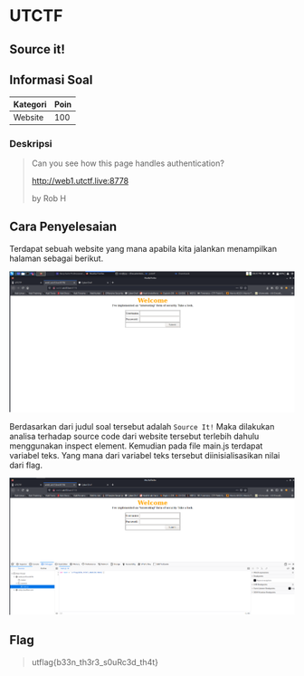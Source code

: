 # UTCTF

## Source it! 

## Informasi Soal
| Kategori | Poin |
| -------- | ---- |
| Website | 100 |

### Deskripsi
>
>Can you see how this page handles authentication?
>
>http://web1.utctf.live:8778
>
>by Rob H

## Cara Penyelesaian
Terdapat sebuah website yang mana apabila kita jalankan menampilkan halaman sebagai berikut.

![image](Images/2_web.PNG)

Berdasarkan dari judul soal tersebut adalah ```Source It!``` Maka dilakukan analisa terhadap source code dari website tersebut terlebih dahulu menggunakan inspect element. Kemudian pada file main.js terdapat variabel teks. Yang mana dari variabel teks tersebut diinisialisasikan nilai dari flag.

![image](Images/3_flag.PNG)

## Flag

> utflag{b33n_th3r3_s0uRc3d_th4t}